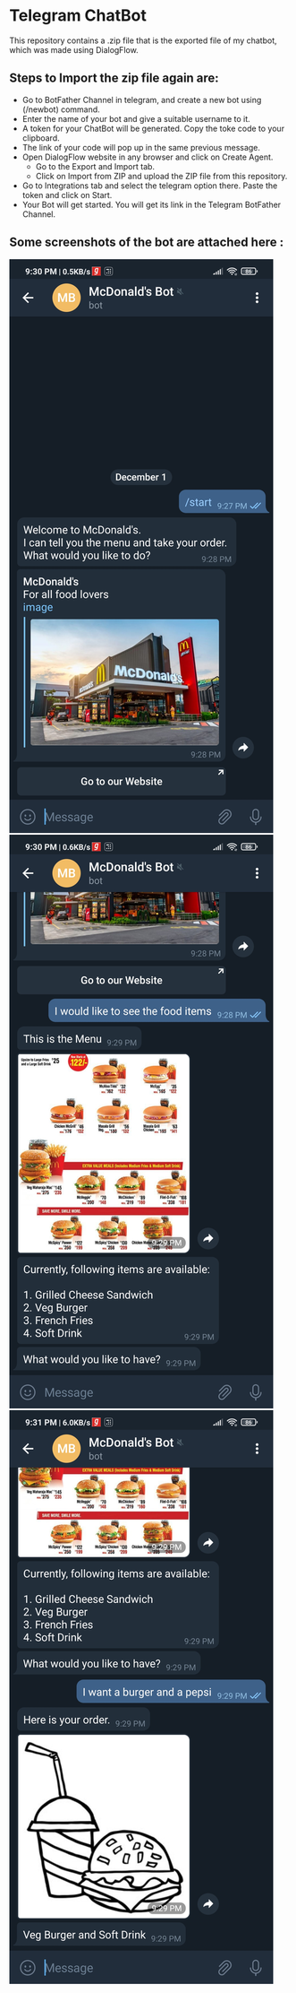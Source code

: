 # Telegram ChatBot

This repository contains a .zip file that is the exported file of my chatbot, which was made using DialogFlow.

## Steps to Import the zip file again are:
   * Go to BotFather Channel in telegram, and create a new bot using (/newbot) command.
   * Enter the name of your bot and give a suitable username to it.
   * A token for your ChatBot will be generated. Copy the toke code to your clipboard.
   * The link of your code will pop up in the same previous message. 
   * Open DialogFlow website in any browser and click on Create Agent.
       * Go to the Export and Import tab.
       * Click on Import from ZIP and upload the ZIP file from this repository.
   * Go to Integrations tab and select the telegram option there. Paste the token and click on Start.
   * Your Bot will get started. You will get its link in the Telegram BotFather Channel.

## Some screenshots of the bot are attached here : 

<img src = "Screenshot_2020-12-01-21-30-16-487_org.telegram.messenger.jpg">

<img src = "Screenshot_2020-12-01-21-30-38-463_org.telegram.messenger.jpg">

<img src = "Screenshot_2020-12-01-21-31-19-236_org.telegram.messenger.jpg">
